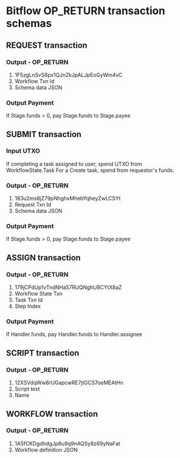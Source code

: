 # Bitflow OP_RETURN transaction schemas

## REQUEST transaction
### Output - OP_RETURN
1. 1F5zgLnSvS6px1QJnZkJpALJpEoGyWm4vC
2. Workflow Txn Id
3. Schema data JSON
### Output Payment
If Stage.funds > 0, pay Stage.funds to Stage.payee

## SUBMIT transaction
### Input UTXO
If completing a task assigned to user, spend UTXO from WorkflowState.Task
For a Create task, spend from requestor's funds.
### Output - OP_RETURN
1. 183u2ms8jZ79pNhghxMhebYqheyZwLCSYt
2. Request Txn Id
3. Schema data JSON
### Output Payment
If Stage.funds > 0, pay Stage.funds to Stage.payee

## ASSIGN transaction
### Output - OP_RETURN
1. 179jCPdUp1vTndNHa57RUQNghU8CYtX8aZ
2. Workflow State Txn
3. Task Txn Id
4. Step Index
### Output Payment
If Handler.funds, pay Handler.funds to Handler.assignee

## SCRIPT transaction
### Output - OP_RETURN
1. 12XSVdqWw8rUGapcwRE7jtGCS7oeMEAtHn
2. Script text
3. Name

## WORKFLOW transaction
### Output - OP_RETURN
1. 1A5fCKDgdhdgJp8u9q9nAQSy8z69yNaFat
2. Workflow definition JSON


